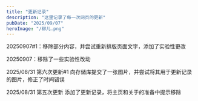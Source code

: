 ```yaml
---
title: "更新记录"
description: "这里记录了每一次网页的更新"
pubDate: "2025/09/07"
heroImage: "/柳儿.png"
---
```

20250907#1：移除部分内容，并尝试重新排版页面文字，添加了实验性更改

20250907：移除了一些实验性改动

2025/08/31 第六次更新#1
向存储库提交了一张图片，并尝试将其用于更新记录的图片，修正了时间错误

2025/08/31 第五次更新
添加了更新记录，将主页和关于的准备中提示移除